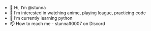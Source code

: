 - 👋 Hi, I’m @stunna
- 👀 I’m interested in watching anime, playing league, practicing code
- 🌱 I’m currently learning python
- 📫 How to reach me - stunna#0007 on Discord

<!---
stunnafw/stunnafw is a ✨ special ✨ repository because its `README.md` (this file) appears on your GitHub profile.
You can click the Preview link to take a look at your changes.
--->
